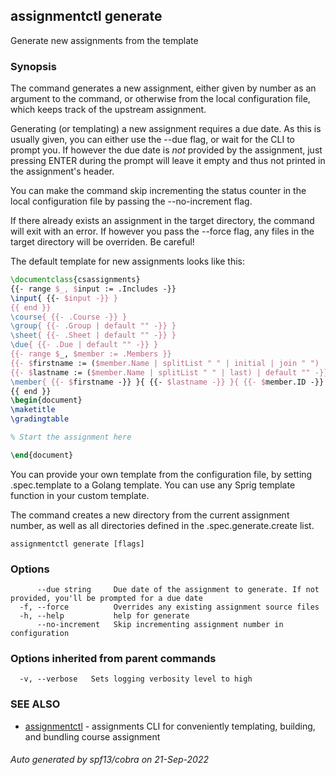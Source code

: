 ## assignmentctl generate

Generate new assignments from the template

### Synopsis

The command generates a new assignment, either given by number
as an argument to the command, or otherwise from the local
configuration file, which keeps track of the upstream assignment.

Generating (or templating) a new assignment requires a due date.
As this is usually given, you can either use the --due flag, or
wait for the CLI to prompt you. If however the due date is _not_
provided by the assignment, just pressing ENTER during the prompt
will leave it empty and thus not printed in the assignment's
header.

You can make the command skip incrementing the status counter in
the local configuration file by passing the --no-increment flag.

If there already exists an assignment in the target directory,
the command will exit with an error. If however you pass the
--force flag, any files in the target directory will be overriden.
Be careful!

The default template for new assignments looks like this:

```latex
\documentclass{csassignments}
{{- range $_, $input := .Includes -}}
\input{ {{- $input -}} }
{{ end }}
\course{ {{- .Course -}} }
\group{ {{- .Group | default "" -}} }
\sheet{ {{- .Sheet | default "" -}} }
\due{ {{- .Due | default "" -}} }
{{- range $_, $member := .Members }}
{{- $firstname := ($member.Name | splitList " " | initial | join " ") | default "" -}}
{{- $lastname := ($member.Name | splitList " " | last) | default "" -}}
\member{ {{- $firstname -}} }{ {{- $lastname -}} }{ {{- $member.ID -}} }
{{ end }}
\begin{document}
\maketitle
\gradingtable

% Start the assignment here

\end{document}
```

You can provide your own template from the configuration file, by
setting .spec.template to a Golang template. You can use any Sprig
template function in your custom template.

The command creates a new directory from the current assignment number,
as well as all directories defined in the .spec.generate.create list.

```text
assignmentctl generate [flags]
```

### Options

```text
      --due string     Due date of the assignment to generate. If not provided, you'll be prompted for a due date
  -f, --force          Overrides any existing assignment source files
  -h, --help           help for generate
      --no-increment   Skip incrementing assignment number in configuration
```

### Options inherited from parent commands

```text
  -v, --verbose   Sets logging verbosity level to high
```

### SEE ALSO

- [assignmentctl](assignmentctl.md) - assignments CLI for conveniently templating, building, and bundling course assignment

###### Auto generated by spf13/cobra on 21-Sep-2022
